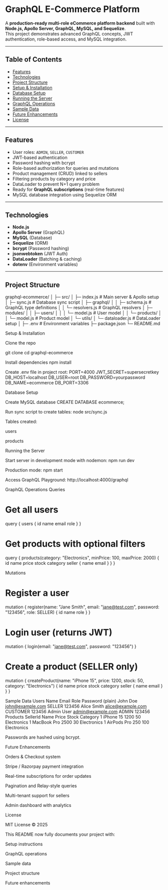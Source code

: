 # GraphQL E-Commerce Platform

A **production-ready multi-role eCommerce platform backend** built with **Node.js, Apollo Server, GraphQL, MySQL, and Sequelize**.  
This project demonstrates advanced GraphQL concepts, JWT authentication, role-based access, and MySQL integration.  

---

## **Table of Contents**

- [Features](#features)  
- [Technologies](#technologies)  
- [Project Structure](#project-structure)  
- [Setup & Installation](#setup--installation)  
- [Database Setup](#database-setup)  
- [Running the Server](#running-the-server)  
- [GraphQL Operations](#graphql-operations)  
- [Sample Data](#sample-data)  
- [Future Enhancements](#future-enhancements)  
- [License](#license)  

---

## **Features**

- User roles: `ADMIN`, `SELLER`, `CUSTOMER`  
- JWT-based authentication  
- Password hashing with bcrypt  
- Role-based authorization for queries and mutations  
- Product management (CRUD) linked to sellers  
- Filtering products by category and price  
- DataLoader to prevent N+1 query problem  
- Ready for **GraphQL subscriptions** (real-time features)  
- MySQL database integration using Sequelize ORM  

---

## **Technologies**

- **Node.js**  
- **Apollo Server** (GraphQL)  
- **MySQL** (Database)  
- **Sequelize** (ORM)  
- **bcrypt** (Password hashing)  
- **jsonwebtoken** (JWT Auth)  
- **DataLoader** (Batching & caching)  
- **dotenv** (Environment variables)  

---

## **Project Structure**

graphql-ecommerce/
│
├─ src/
│  ├─ index.js              # Main server & Apollo setup
│  ├─ sync.js               # Database sync script
│  ├─ graphql/
│  │  ├─ schema.js          # GraphQL type definitions
│  │  └─ resolvers.js       # GraphQL resolvers
│  ├─ modules/
│  │  ├─ users/
│  │  │  └─ model.js        # User model
│  │  └─ products/
│  │     └─ model.js        # Product model
│  └─ utils/
│     └─ dataloader.js      # DataLoader setup
│
├─ .env                     # Environment variables
├─ package.json
└─ README.md



Setup & Installation

Clone the repo

git clone <your-repo-url>
cd graphql-ecommerce



Install dependencies
npm install



Create .env file in project root:
PORT=4000
JWT_SECRET=supersecretkey
DB_HOST=localhost
DB_USER=root
DB_PASSWORD=yourpassword
DB_NAME=ecommerce
DB_PORT=3306



Database Setup

Create MySQL database
CREATE DATABASE ecommerce;





Run sync script to create tables:
node src/sync.js




Tables created:

users

products

Running the Server

Start server in development mode with nodemon:
npm run dev




Production mode:
npm start



Access GraphQL Playground:
http://localhost:4000/graphql




GraphQL Operations
Queries
# Get all users
query {
  users {
    id
    name
    email
    role
  }
}

# Get products with optional filters
query {
  products(category: "Electronics", minPrice: 100, maxPrice: 2000) {
    id
    name
    price
    stock
    category
    seller {
      name
      email
    }
  }
}



Mutations
# Register a user
mutation {
  register(name: "Jane Smith", email: "jane@test.com", password: "123456", role: SELLER) {
    id
    name
    role
  }
}

# Login user (returns JWT)
mutation {
  login(email: "jane@test.com", password: "123456")
}

# Create a product (SELLER only)
mutation {
  createProduct(name: "iPhone 15", price: 1200, stock: 50, category: "Electronics") {
    id
    name
    price
    stock
    category
    seller {
      name
      email
    }
  }
}

Sample Data
Users
Name	Email	Role	Password (plain)
John Doe	john@example.com
	SELLER	123456
Alice Smith	alice@example.com
	CUSTOMER	123456
Admin User	admin@example.com
	ADMIN	123456
Products
SellerId	Name	Price	Stock	Category
1	iPhone 15	1200	50	Electronics
1	MacBook Pro	2500	30	Electronics
1	AirPods Pro	250	100	Electronics

Passwords are hashed using bcrypt.

Future Enhancements

Orders & Checkout system

Stripe / Razorpay payment integration

Real-time subscriptions for order updates

Pagination and Relay-style queries

Multi-tenant support for sellers

Admin dashboard with analytics

License

MIT License © 2025

This README now fully documents your project with:

Setup instructions

GraphQL operations

Sample data

Project structure

Future enhancements

